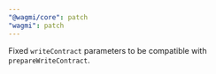 ```yaml
---
"@wagmi/core": patch
"wagmi": patch
---
```


Fixed `writeContract` parameters to be compatible with `prepareWriteContract`.
